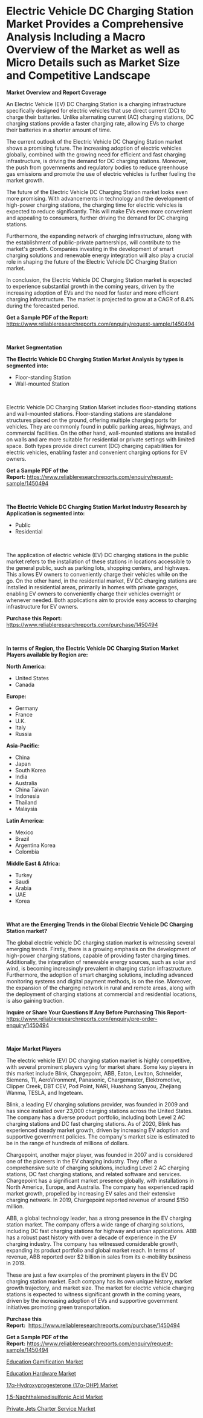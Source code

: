 <p><h1>Electric Vehicle DC Charging Station Market Provides a Comprehensive Analysis Including a Macro Overview of the Market as well as Micro Details such as Market Size and Competitive Landscape</h1></p><p><strong>Market Overview and Report Coverage</strong></p>
<p><p>An Electric Vehicle (EV) DC Charging Station is a charging infrastructure specifically designed for electric vehicles that use direct current (DC) to charge their batteries. Unlike alternating current (AC) charging stations, DC charging stations provide a faster charging rate, allowing EVs to charge their batteries in a shorter amount of time.</p><p>The current outlook of the Electric Vehicle DC Charging Station market shows a promising future. The increasing adoption of electric vehicles globally, combined with the growing need for efficient and fast charging infrastructure, is driving the demand for DC charging stations. Moreover, the push from governments and regulatory bodies to reduce greenhouse gas emissions and promote the use of electric vehicles is further fueling the market growth.</p><p>The future of the Electric Vehicle DC Charging Station market looks even more promising. With advancements in technology and the development of high-power charging stations, the charging time for electric vehicles is expected to reduce significantly. This will make EVs even more convenient and appealing to consumers, further driving the demand for DC charging stations.</p><p>Furthermore, the expanding network of charging infrastructure, along with the establishment of public-private partnerships, will contribute to the market's growth. Companies investing in the development of smart charging solutions and renewable energy integration will also play a crucial role in shaping the future of the Electric Vehicle DC Charging Station market.</p><p>In conclusion, the Electric Vehicle DC Charging Station market is expected to experience substantial growth in the coming years, driven by the increasing adoption of EVs and the need for faster and more efficient charging infrastructure. The market is projected to grow at a CAGR of 8.4% during the forecasted period.</p></p>
<p><strong>Get a Sample PDF of the Report:</strong> <a href="https://www.reliableresearchreports.com/enquiry/request-sample/1450494">https://www.reliableresearchreports.com/enquiry/request-sample/1450494</a></p>
<p>&nbsp;</p>
<p><strong>Market Segmentation</strong></p>
<p><strong>The Electric Vehicle DC Charging Station Market Analysis by types is segmented into:</strong></p>
<p><ul><li>Floor-standing Station</li><li>Wall-mounted Station</li></ul></p>
<p>&nbsp;</p>
<p><p>Electric Vehicle DC Charging Station Market includes floor-standing stations and wall-mounted stations. Floor-standing stations are standalone structures placed on the ground, offering multiple charging ports for vehicles. They are commonly found in public parking areas, highways, and commercial facilities. On the other hand, wall-mounted stations are installed on walls and are more suitable for residential or private settings with limited space. Both types provide direct current (DC) charging capabilities for electric vehicles, enabling faster and convenient charging options for EV owners.</p></p>
<p><strong>Get a Sample PDF of the Report:</strong>&nbsp;<a href="https://www.reliableresearchreports.com/enquiry/request-sample/1450494">https://www.reliableresearchreports.com/enquiry/request-sample/1450494</a></p>
<p>&nbsp;</p>
<p><strong>The Electric Vehicle DC Charging Station Market Industry Research by Application is segmented into:</strong></p>
<p><ul><li>Public</li><li>Residential</li></ul></p>
<p>&nbsp;</p>
<p><p>The application of electric vehicle (EV) DC charging stations in the public market refers to the installation of these stations in locations accessible to the general public, such as parking lots, shopping centers, and highways. This allows EV owners to conveniently charge their vehicles while on the go. On the other hand, in the residential market, EV DC charging stations are installed in residential areas, primarily in homes with private garages, enabling EV owners to conveniently charge their vehicles overnight or whenever needed. Both applications aim to provide easy access to charging infrastructure for EV owners.</p></p>
<p><strong>Purchase this Report:</strong>&nbsp; <a href="https://www.reliableresearchreports.com/purchase/1450494">https://www.reliableresearchreports.com/purchase/1450494</a></p>
<p>&nbsp;</p>
<p><strong>In terms of Region, the Electric Vehicle DC Charging Station Market Players available by Region are:</strong></p>
<p>
    <p> <strong> North America: </strong>
        <ul>
            <li>United States</li>
            <li>Canada</li>
        </ul>
        </p> 
    <p> <strong> Europe: </strong>
        <ul>
            <li>Germany</li>
            <li>France</li>
            <li>U.K.</li>
            <li>Italy</li>
            <li>Russia</li>
        </ul>
        </p> 
    <p> <strong> Asia-Pacific: </strong>
        <ul>
            <li>China</li>
            <li>Japan</li>
            <li>South Korea</li>
            <li>India</li>
            <li>Australia</li>
            <li>China Taiwan</li>
            <li>Indonesia</li>
            <li>Thailand</li>
            <li>Malaysia</li>
        </ul>
        </p> 
    <p> <strong> Latin America: </strong>
        <ul>
            <li>Mexico</li>
            <li>Brazil</li>
            <li>Argentina Korea</li>
            <li>Colombia</li>
        </ul>
        </p> 
    <p> <strong> Middle East & Africa: </strong>
        <ul>
            <li>Turkey</li>
            <li>Saudi</li>
            <li>Arabia</li>
            <li>UAE</li>
            <li>Korea</li>
        </ul>
    </p>
    </p>
<p>&nbsp;</p>
<p><strong>What are the Emerging Trends in the Global Electric Vehicle DC Charging Station market?</strong></p>
<p><p>The global electric vehicle DC charging station market is witnessing several emerging trends. Firstly, there is a growing emphasis on the development of high-power charging stations, capable of providing faster charging times. Additionally, the integration of renewable energy sources, such as solar and wind, is becoming increasingly prevalent in charging station infrastructure. Furthermore, the adoption of smart charging solutions, including advanced monitoring systems and digital payment methods, is on the rise. Moreover, the expansion of the charging network in rural and remote areas, along with the deployment of charging stations at commercial and residential locations, is also gaining traction.</p></p>
<p><strong>Inquire or Share Your Questions If Any Before Purchasing This Report</strong>- <a href="https://www.reliableresearchreports.com/enquiry/pre-order-enquiry/1450494">https://www.reliableresearchreports.com/enquiry/pre-order-enquiry/1450494</a></p>
<p>&nbsp;</p>
<p><strong>Major Market Players</strong></p>
<p><p>The electric vehicle (EV) DC charging station market is highly competitive, with several prominent players vying for market share. Some key players in this market include Blink, Chargepoint, ABB, Eaton, Leviton, Schneider, Siemens, TI, AeroVironment, Panasonic, Chargemaster, Elektromotive, Clipper Creek, DBT CEV, Pod Point, NARI, Huashang Sanyou, Zhejiang Wanma, TESLA, and Ingeteam.</p><p>Blink, a leading EV charging solutions provider, was founded in 2009 and has since installed over 23,000 charging stations across the United States. The company has a diverse product portfolio, including both Level 2 AC charging stations and DC fast charging stations. As of 2020, Blink has experienced steady market growth, driven by increasing EV adoption and supportive government policies. The company's market size is estimated to be in the range of hundreds of millions of dollars.</p><p>Chargepoint, another major player, was founded in 2007 and is considered one of the pioneers in the EV charging industry. They offer a comprehensive suite of charging solutions, including Level 2 AC charging stations, DC fast charging stations, and related software and services. Chargepoint has a significant market presence globally, with installations in North America, Europe, and Australia. The company has experienced rapid market growth, propelled by increasing EV sales and their extensive charging network. In 2019, Chargepoint reported revenue of around $150 million.</p><p>ABB, a global technology leader, has a strong presence in the EV charging station market. The company offers a wide range of charging solutions, including DC fast charging stations for highway and urban applications. ABB has a robust past history with over a decade of experience in the EV charging industry. The company has witnessed considerable growth, expanding its product portfolio and global market reach. In terms of revenue, ABB reported over $2 billion in sales from its e-mobility business in 2019.</p><p>These are just a few examples of the prominent players in the EV DC charging station market. Each company has its own unique history, market growth trajectory, and market size. The market for electric vehicle charging stations is expected to witness significant growth in the coming years, driven by the increasing adoption of EVs and supportive government initiatives promoting green transportation.</p></p>
<p><strong>Purchase this Report:</strong>&nbsp;&nbsp;<a href="https://www.reliableresearchreports.com/purchase/1450494">https://www.reliableresearchreports.com/purchase/1450494</a></p>
<p></p>
<p><strong>Get a Sample PDF of the Report:</strong>&nbsp;<a href="https://www.reliableresearchreports.com/enquiry/request-sample/1450494">https://www.reliableresearchreports.com/enquiry/request-sample/1450494</a></p>
<p><p><a href="https://medium.com/@roscoemayer1990/education-gamification-market-research-report-its-history-and-forecast-2023-to-2030-a7e412e111d6">Education Gamification Market</a></p><p><a href="https://medium.com/@lloydgrimes52/education-hardware-market-opportunities-and-strategies-forecast-for-period-from-2023-2030-95170c50ca6b">Education Hardware Market</a></p><p><a href="https://www.linkedin.com/pulse/17alpha-hydroxyprogesterone-17alpha-ohp/">17α-Hydroxyprogesterone (17α-OHP) Market</a></p><p><a href="https://www.linkedin.com/pulse/15-naphthalenedisulfonic-acid-market-insights-players/">1,5-Naphthalenedisulfonic Acid Market</a></p><p><a href="https://www.linkedin.com/pulse/private-jets-charter-service-market-research-report-unlocks/">Private Jets Charter Service Market</a></p></p>